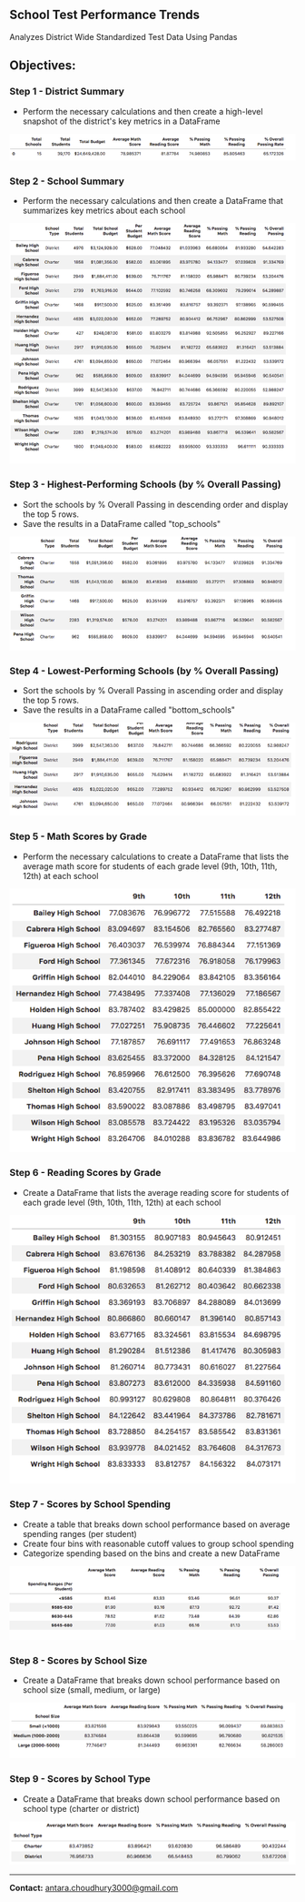 ## School Test Performance Trends 

Analyzes District Wide Standardized Test Data Using Pandas

## Objectives:

### Step 1 - District Summary

- Perform the necessary calculations and then create a high-level snapshot of the district's key metrics in a DataFrame

![](PyCitySchools/district_dataframe.png)

### Step 2 - School Summary

- Perform the necessary calculations and then create a DataFrame that summarizes key metrics about each school

![](PyCitySchools/school_summary_dataframe.png)

### Step 3 - Highest-Performing Schools (by % Overall Passing)

- Sort the schools by % Overall Passing in descending order and display the top 5 rows.
- Save the results in a DataFrame called "top_schools"
    
![](PyCitySchools/highest_performing_schools.png)

### Step 4 - Lowest-Performing Schools (by % Overall Passing)

- Sort the schools by % Overall Passing in ascending order and display the top 5 rows.
- Save the results in a DataFrame called "bottom_schools"  
    
![](PyCitySchools/lowest_performing_schools.png)
    
### Step 5 - Math Scores by Grade

- Perform the necessary calculations to create a DataFrame that lists the average math score for students of each grade level (9th, 10th, 11th, 12th) at each school
    
![](PyCitySchools/math_scores.png)
    
### Step 6 - Reading Scores by Grade

- Create a DataFrame that lists the average reading score for students of each grade level (9th, 10th, 11th, 12th) at each school

![](PyCitySchools/reading_scores.png)

### Step 7 - Scores by School Spending

- Create a table that breaks down school performance based on average spending ranges (per student)
- Create four bins with reasonable cutoff values to group school spending
- Categorize spending based on the bins and create a new DataFrame

![](PyCitySchools/school_spending.png)
    
### Step 8 - Scores by School Size

- Create a DataFrame that breaks down school performance based on school size (small, medium, or large)

![](PyCitySchools/school_size.png)

### Step 9 - Scores by School Type

- Create a DataFrame that breaks down school performance based on school type (charter or district)

![](PyCitySchools/school_type.png)

---------------------------------------------------

<b>Contact:</b> antara.choudhury3000@gmail.com
